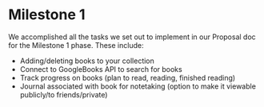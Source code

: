 # Milestone 1

We accomplished all the tasks we set out to implement in our Proposal doc for the Milestone 1 phase. These include:

- Adding/deleting books to your collection
- Connect to GoogleBooks API to search for books
- Track progress on books (plan to read, reading, finished reading)
- Journal associated with book for notetaking (option to make it viewable publicly/to friends/private)
